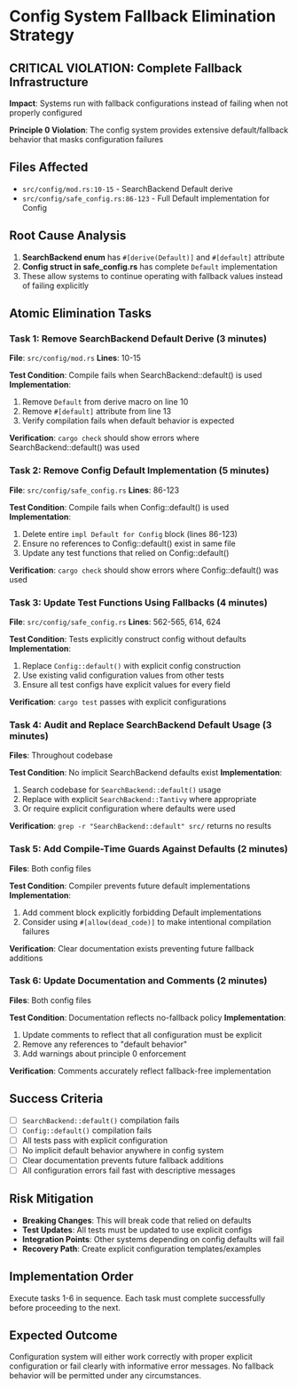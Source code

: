 # Config System Fallback Elimination Strategy

## CRITICAL VIOLATION: Complete Fallback Infrastructure
**Impact**: Systems run with fallback configurations instead of failing when not properly configured

**Principle 0 Violation**: The config system provides extensive default/fallback behavior that masks configuration failures

## Files Affected
- `src/config/mod.rs:10-15` - SearchBackend Default derive
- `src/config/safe_config.rs:86-123` - Full Default implementation for Config

## Root Cause Analysis
1. **SearchBackend enum** has `#[derive(Default)]` and `#[default]` attribute
2. **Config struct in safe_config.rs** has complete `Default` implementation
3. These allow systems to continue operating with fallback values instead of failing explicitly

## Atomic Elimination Tasks

### Task 1: Remove SearchBackend Default Derive (3 minutes)
**File**: `src/config/mod.rs`
**Lines**: 10-15

**Test Condition**: Compile fails when SearchBackend::default() is used
**Implementation**:
1. Remove `Default` from derive macro on line 10
2. Remove `#[default]` attribute from line 13
3. Verify compilation fails when default behavior is expected

**Verification**: `cargo check` should show errors where SearchBackend::default() was used

### Task 2: Remove Config Default Implementation (5 minutes)
**File**: `src/config/safe_config.rs`
**Lines**: 86-123

**Test Condition**: Compile fails when Config::default() is used
**Implementation**:
1. Delete entire `impl Default for Config` block (lines 86-123)
2. Ensure no references to Config::default() exist in same file
3. Update any test functions that relied on Config::default()

**Verification**: `cargo check` should show errors where Config::default() was used

### Task 3: Update Test Functions Using Fallbacks (4 minutes)
**File**: `src/config/safe_config.rs`
**Lines**: 562-565, 614, 624

**Test Condition**: Tests explicitly construct config without defaults
**Implementation**:
1. Replace `Config::default()` with explicit config construction
2. Use existing valid configuration values from other tests
3. Ensure all test configs have explicit values for every field

**Verification**: `cargo test` passes with explicit configurations

### Task 4: Audit and Replace SearchBackend Default Usage (3 minutes)
**Files**: Throughout codebase

**Test Condition**: No implicit SearchBackend defaults exist
**Implementation**:
1. Search codebase for `SearchBackend::default()` usage
2. Replace with explicit `SearchBackend::Tantivy` where appropriate
3. Or require explicit configuration where defaults were used

**Verification**: `grep -r "SearchBackend::default" src/` returns no results

### Task 5: Add Compile-Time Guards Against Defaults (2 minutes)
**Files**: Both config files

**Test Condition**: Compiler prevents future default implementations
**Implementation**:
1. Add comment block explicitly forbidding Default implementations
2. Consider using `#[allow(dead_code)]` to make intentional compilation failures

**Verification**: Clear documentation exists preventing future fallback additions

### Task 6: Update Documentation and Comments (2 minutes)
**Files**: Both config files

**Test Condition**: Documentation reflects no-fallback policy
**Implementation**:
1. Update comments to reflect that all configuration must be explicit
2. Remove any references to "default behavior"
3. Add warnings about principle 0 enforcement

**Verification**: Comments accurately reflect fallback-free implementation

## Success Criteria
- [ ] `SearchBackend::default()` compilation fails
- [ ] `Config::default()` compilation fails  
- [ ] All tests pass with explicit configuration
- [ ] No implicit default behavior anywhere in config system
- [ ] Clear documentation prevents future fallback additions
- [ ] All configuration errors fail fast with descriptive messages

## Risk Mitigation
- **Breaking Changes**: This will break code that relied on defaults
- **Test Updates**: All tests must be updated to use explicit configs
- **Integration Points**: Other systems depending on config defaults will fail
- **Recovery Path**: Create explicit configuration templates/examples

## Implementation Order
Execute tasks 1-6 in sequence. Each task must complete successfully before proceeding to the next.

## Expected Outcome
Configuration system will either work correctly with proper explicit configuration or fail clearly with informative error messages. No fallback behavior will be permitted under any circumstances.